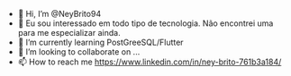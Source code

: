 - 👋 Hi, I’m @NeyBrito94
- 👀 Eu sou interessado em todo tipo de tecnologia. Não encontrei uma para me especializar ainda.
- 🌱 I’m currently learning PostGreeSQL/Flutter
- 💞️ I’m looking to collaborate on ...
- 📫 How to reach me https://www.linkedin.com/in/ney-brito-761b3a184/

<!---
NeyBrito94/NeyBrito94 is a ✨ special ✨ repository because its `README.md` (this file) appears on your GitHub profile.
You can click the Preview link to take a look at your changes.
--->
